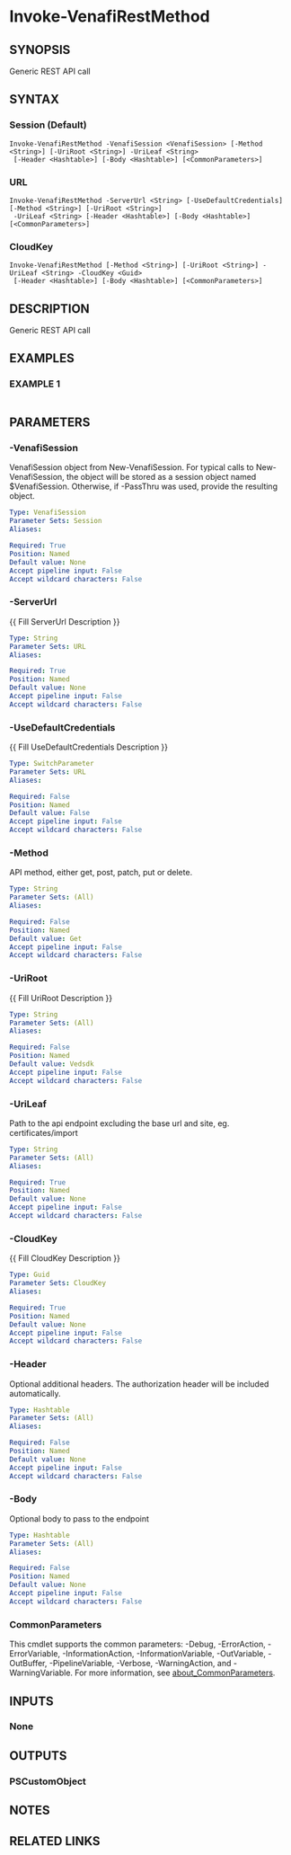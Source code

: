 # Invoke-VenafiRestMethod

## SYNOPSIS
Generic REST API call

## SYNTAX

### Session (Default)
```
Invoke-VenafiRestMethod -VenafiSession <VenafiSession> [-Method <String>] [-UriRoot <String>] -UriLeaf <String>
 [-Header <Hashtable>] [-Body <Hashtable>] [<CommonParameters>]
```

### URL
```
Invoke-VenafiRestMethod -ServerUrl <String> [-UseDefaultCredentials] [-Method <String>] [-UriRoot <String>]
 -UriLeaf <String> [-Header <Hashtable>] [-Body <Hashtable>] [<CommonParameters>]
```

### CloudKey
```
Invoke-VenafiRestMethod [-Method <String>] [-UriRoot <String>] -UriLeaf <String> -CloudKey <Guid>
 [-Header <Hashtable>] [-Body <Hashtable>] [<CommonParameters>]
```

## DESCRIPTION
Generic REST API call

## EXAMPLES

### EXAMPLE 1
```

```

## PARAMETERS

### -VenafiSession
VenafiSession object from New-VenafiSession.
For typical calls to New-VenafiSession, the object will be stored as a session object named $VenafiSession.
Otherwise, if -PassThru was used, provide the resulting object.

```yaml
Type: VenafiSession
Parameter Sets: Session
Aliases:

Required: True
Position: Named
Default value: None
Accept pipeline input: False
Accept wildcard characters: False
```

### -ServerUrl
{{ Fill ServerUrl Description }}

```yaml
Type: String
Parameter Sets: URL
Aliases:

Required: True
Position: Named
Default value: None
Accept pipeline input: False
Accept wildcard characters: False
```

### -UseDefaultCredentials
{{ Fill UseDefaultCredentials Description }}

```yaml
Type: SwitchParameter
Parameter Sets: URL
Aliases:

Required: False
Position: Named
Default value: False
Accept pipeline input: False
Accept wildcard characters: False
```

### -Method
API method, either get, post, patch, put or delete.

```yaml
Type: String
Parameter Sets: (All)
Aliases:

Required: False
Position: Named
Default value: Get
Accept pipeline input: False
Accept wildcard characters: False
```

### -UriRoot
{{ Fill UriRoot Description }}

```yaml
Type: String
Parameter Sets: (All)
Aliases:

Required: False
Position: Named
Default value: Vedsdk
Accept pipeline input: False
Accept wildcard characters: False
```

### -UriLeaf
Path to the api endpoint excluding the base url and site, eg.
certificates/import

```yaml
Type: String
Parameter Sets: (All)
Aliases:

Required: True
Position: Named
Default value: None
Accept pipeline input: False
Accept wildcard characters: False
```

### -CloudKey
{{ Fill CloudKey Description }}

```yaml
Type: Guid
Parameter Sets: CloudKey
Aliases:

Required: True
Position: Named
Default value: None
Accept pipeline input: False
Accept wildcard characters: False
```

### -Header
Optional additional headers. 
The authorization header will be included automatically.

```yaml
Type: Hashtable
Parameter Sets: (All)
Aliases:

Required: False
Position: Named
Default value: None
Accept pipeline input: False
Accept wildcard characters: False
```

### -Body
Optional body to pass to the endpoint

```yaml
Type: Hashtable
Parameter Sets: (All)
Aliases:

Required: False
Position: Named
Default value: None
Accept pipeline input: False
Accept wildcard characters: False
```

### CommonParameters
This cmdlet supports the common parameters: -Debug, -ErrorAction, -ErrorVariable, -InformationAction, -InformationVariable, -OutVariable, -OutBuffer, -PipelineVariable, -Verbose, -WarningAction, and -WarningVariable. For more information, see [about_CommonParameters](http://go.microsoft.com/fwlink/?LinkID=113216).

## INPUTS

### None
## OUTPUTS

### PSCustomObject
## NOTES

## RELATED LINKS
